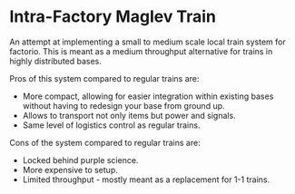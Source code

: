 # Intra-Factory Maglev Train
An attempt at implementing a small to medium scale local train system for factorio.
This is meant as a medium throughput alternative for trains in highly distributed bases.

Pros of this system compared to regular trains are:
  - More compact, allowing for easier integration within existing bases without having to redesign your base from ground up.
  - Allows to transport not only items but power and signals.
  - Same level of logistics control as regular trains.
  
Cons of the system compared to regular trains are:
  - Locked behind purple science.
  - More expensive to setup.
  - Limited throughput - mostly meant as a replacement for 1-1 trains.

